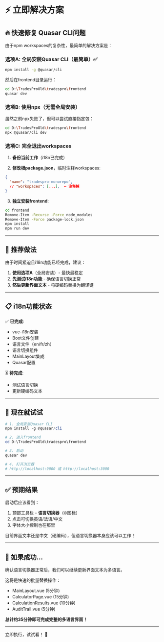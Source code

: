# ⚡ 立即解决方案

## 🔥 快速修复 Quasar CLI问题

由于npm workspaces的复杂性，最简单的解决方案是：

### 选项A: 全局安装Quasar CLI（最简单）✅

```bash
npm install -g @quasar/cli
```

然后在frontend目录运行：

```bash
cd D:\TradesProOld\tradespro\frontend
quasar dev
```

### 选项B: 使用npx（无需全局安装）

虽然之前npx失败了，但可以尝试直接指定包：

```bash
cd D:\TradesProOld\tradespro\frontend
npx @quasar/cli dev
```

### 选项C: 完全退出workspaces

1. **备份当前工作**（i18n已完成）

2. **修改根package.json**，临时注释workspaces:
```json
{
  "name": "tradespro-monorepo",
  // "workspaces": [...],  ← 注释掉
}
```

3. **独立安装frontend**:
```bash
cd frontend
Remove-Item -Recurse -Force node_modules
Remove-Item -Force package-lock.json
npm install
npm run dev
```

---

## 🎯 推荐做法

由于时间紧迫且i18n功能已经完成，建议：

1. **使用选项A**（全局安装）- 最快最稳定
2. **先测试i18n功能** - 确保语言切换正常
3. **然后更新界面文本** - 将硬编码替换为翻译键

---

## 📋 i18n功能状态

✅ **已完成**:
- vue-i18n安装
- Boot文件创建
- 语言文件（en/fr/zh）
- 语言切换组件
- MainLayout集成
- Quasar配置

⏳ **待完成**:
- 测试语言切换
- 更新硬编码文本

---

## 🚀 现在就试试

```powershell
# 1. 全局安装Quasar CLI
npm install -g @quasar/cli

# 2. 进入frontend
cd D:\TradesProOld\tradespro\frontend

# 3. 启动
quasar dev

# 4. 打开浏览器
# http://localhost:9000 或 http://localhost:3000
```

---

## ✅ 预期结果

启动后应该看到：
1. 顶部工具栏 - **语言切换器**（🌐图标）
2. 点击可切换英语/法语/中文
3. 字体大小控制也在那里

目前界面文本还是中文（硬编码），但语言切换器本身应该可以工作！

---

## 📝 如果成功...

确认语言切换器正常后，我们可以继续更新界面文本为多语言。

这将是快速的批量替换操作：
- MainLayout.vue (5分钟)
- CalculatorPage.vue (15分钟)
- CalculationResults.vue (10分钟)
- AuditTrail.vue (5分钟)

**总计约35分钟即可完成完整的多语言界面！**

---

立即执行，试试看！ 🎉


